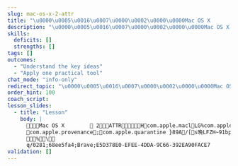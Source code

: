 ```yaml
---
slug: mac-os-x-2-attr
title: "\u0000\u0005\u0016\u0007\u0000\u0002\u0000\u0000Mac OS X        \u0000\u0002\u0000\u0000\u0000\t\u0000\u0000\u00002\u0000\u0000\u0001\u0000\u0000\u0000\u0002\u0000\u0000\u0001\u0000\u0000\u0000\u0000\u0000\u0000\u0000\u0000\u0000\u0000\u0000\u0000\u0000\u0000\u0000\u0000\u0000\u0000\u0000\u0000\u0000\u0000\u0000\u0000\u0000\u0000\u0000\u0000\u0000\u0000\u0000\u0000\u0000\u0000\u0000\u0000\u0000\u0000ATTR\u0000\u0000\u0000\u0000\u0000\u0000\u0001\u0000\u0000\u0001\u0004\u0000\u0000\u0000\u0000\u0000\u0000\u0000\u0000\u0000\u0000\u0000\u0000\u0000\u0000\u0000\u0000\u0000\u0000\u0004\u0000\u0000\u0001\u0004"
description: "\u0000\u0005\u0016\u0007\u0000\u0002\u0000\u0000Mac OS X        \u0000\u0002\u0000\u0000\u0000\t\u0000\u0000\u00002\u0000\u0000\u0001\u0000\u0000\u0000\u0002\u0000\u0000\u0001\u0000\u0000\u0000\u0000\u0000\u0000\u0000\u0000\u0000\u0000\u0000\u0000\u0000\u0000\u0000\u0000\u0000\u0000\u0000\u0000\u0000\u0000\u0000\u0000\u0000\u0000\u0000\u0000\u0000\u0000\u0000\u0000\u0000\u0000\u0000\u0000\u0000\u0000ATTR\u0000\u0000\u0000\u0000\u0000\u0000\u0001\u0000\u0000\u0001\u0004\u0000\u0000\u0000\u0000\u0000\u0000\u0000\u0000\u0000\u0000\u0000\u0000\u0000\u0000\u0000\u0000\u0000\u0000\u0004\u0000\u0000\u0001\u0004\u0000\u0000\u0000H\u0000\u0000\u000fcom.apple.macl\u0000\u0000\u0000\u0000\u0000\u0001L\u0000\u0000\u0000G\u0000\u0000%com.apple.metadata:kMDItemWhereFroms\u0000\u0000\u0000\u0001\u0000\u0000\u0000\u000b\u0000\u0000\u0015com.apple.prove\u2026"
skills:
  deficits: []
  strengths: []
tags: []
outcomes:
  - "Understand the key ideas"
  - "Apply one practical tool"
chat_mode: "info-only"
redirect_topic: "\u0000\u0005\u0016\u0007\u0000\u0002\u0000\u0000Mac OS X        \u0000\u0002\u0000\u0000\u0000\t\u0000\u0000\u00002\u0000\u0000\u0001\u0000\u0000\u0000\u0002\u0000\u0000\u0001\u0000\u0000\u0000\u0000\u0000\u0000\u0000\u0000\u0000\u0000\u0000\u0000\u0000\u0000\u0000\u0000\u0000\u0000\u0000\u0000\u0000\u0000\u0000\u0000\u0000\u0000\u0000\u0000\u0000\u0000\u0000\u0000\u0000\u0000\u0000\u0000\u0000\u0000ATTR\u0000\u0000\u0000\u0000\u0000\u0000\u0001\u0000\u0000\u0001\u0004\u0000\u0000\u0000\u0000\u0000\u0000\u0000\u0000\u0000\u0000\u0000\u0000\u0000\u0000\u0000\u0000\u0000\u0000\u0004\u0000\u0000\u0001\u0004"
order_hint: 100
coach_script:
lesson_slides:
  - title: "Lesson"
    body: |
          Mac OS X            	   2                                             ATTR                               H  com.apple.macl     L   G  %com.apple.metadata:kMDItemWhereFroms      
        com.apple.provenance      ;  com.apple.quarantine   }89A /[ s晩LFZH~91                                    bplist00_https://docs.google.com/
                                  % \
      q/0281;68ee5fa4;Brave;E5D378E0-EFEE-4DDA-9C66-392EA90FACE7 
validation: []
---
```

